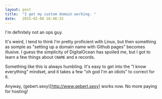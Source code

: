 ```yaml
---
layout: post
title:  "I got my custom domain working. "
date:   2015-02-08 16:46:32
---
```


I'm definitely not an ops guy.  

It's weird, I tend to think I'm pretty proficient with Linux, but then something as somple as "setting up a domain name with Github pages" becomes illusive.  I guess the simplicity of DigitalOcean has spoiled me, but I got to learn a few things about `CNAME` and `A` records. 

Something like this is always humbling.  It's easy to get into the "I know everything" mindset, and it takes a few "oh god I'm an idiots" to correct for it. 

Anyway, (gebert.sexy)[http://www.gebert.sexy] works now.  No more paying for hosting!

